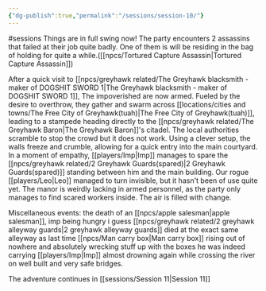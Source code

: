 ```yaml
---
{"dg-publish":true,"permalink":"/sessions/session-10/"}
---
```


#sessions 
Things are in full swing now!
The party encounters  2 assassins that failed at their job quite badly. One of them is will be residing in the bag of holding for quite a while.([[npcs/Tortured Capture Assassin\|Tortured Capture Assassin]])

After a quick visit to [[npcs/greyhawk related/The Greyhawk blacksmith - maker of DOGSHIT SWORD 1\|The Greyhawk blacksmith - maker of DOGSHIT SWORD 1]], The impoverished are now armed.  Fueled by the desire to overthrow, they gather and swarm across [[locations/cities and towns/The Free City of Greyhawk(tuah)\|The Free City of Greyhawk(tuah)]], leading to a stampede heading directly to the [[npcs/greyhawk related/The Greyhawk Baron\|The Greyhawk Baron]]'s citadel.  The local authorities scramble to stop the crowd but it does not work.
Using a clever setup, the walls freeze and crumble, allowing for a quick entry into the main courtyard. In a moment of empathy, [[players/Imp\|Imp]] manages to spare the [[npcs/greyhawk related/2 Greyhawk Guards(spared)\|2 Greyhawk Guards(spared)]] standing between him and the main building. Our rogue [[players/Leo\|Leo]] managed to turn invisible, but it hasn't been of use quite yet.
The manor is weirdly lacking in armed personnel, as the party only manages to find scared workers inside.
The air is filled with change.

Miscellaneous events:
the death of an [[npcs/apple salesman\|apple salesman]], imp being hungry i guess
[[npcs/greyhawk related/2 greyhawk alleyway guards\|2 greyhawk alleyway guards]] died at the exact same alleyway as last time
[[npcs/Man carry box\|Man carry box]] rising out of nowhere and absolutely wrecking stuff up with the boxes he was indeed carrying
[[players/Imp\|Imp]] almost drowning again while crossing the river on well built and very safe bridges.

The adventure continues in [[sessions/Session 11\|Session 11]]
